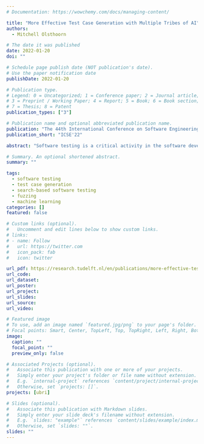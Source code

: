 ```yaml
---
# Documentation: https://wowchemy.com/docs/managing-content/

title: "More Effective Test Case Generation with Multiple Tribes of AI"
authors:
  - Mitchell Olsthoorn

# The date it was published
date: 2022-01-20
doi: ""

# Schedule page publish date (NOT publication's date).
# Use the paper notification date
publishDate: 2022-01-20

# Publication type.
# Legend: 0 = Uncategorized; 1 = Conference paper; 2 = Journal article;
# 3 = Preprint / Working Paper; 4 = Report; 5 = Book; 6 = Book section;
# 7 = Thesis; 8 = Patent
publication_types: ["3"]

# Publication name and optional abbreviated publication name.
publication: "The 44th International Conference on Software Engineering Companion"
publication_short: "ICSE'22"

abstract: "Software testing is a critical activity in the software development life cycle for quality assurance. Automated Test Case Generation (TCG) can assist developers by speeding up this process. It accomplishes this by evolving an initial set of randomly generated test cases over time to optimize for predefined coverage criteria. One of the key challenges for automated TCG approaches is navigating the large input space. Existing state-of-the-art TCG algorithms struggle with generating highly-structured input data and preserving patterns in test structures, among others. I hypothesize that combining multiple tribes of AI can improve the effectiveness and efficiency of automated TCG. To test this hypothesis, I propose using grammar-based fuzzing and machine learning to augment evolutionary algorithms for generating more structured input data and preserving promising patterns within test cases. Additionally, I propose to use behavioral modeling and interprocedural control dependency analysis to improve test effectiveness. Finally, I propose integrating these novel approaches into a testing framework to promote the adoption of automated TCG in industry.""

# Summary. An optional shortened abstract.
summary: ""

tags:
  - software testing
  - test case generation
  - search-based software testing
  - fuzzing
  - machine learning
categories: []
featured: false

# Custom links (optional).
#   Uncomment and edit lines below to show custom links.
# links:
# - name: Follow
#   url: https://twitter.com
#   icon_pack: fab
#   icon: twitter

url_pdf: https://research.tudelft.nl/en/publications/more-effective-test-case-generation-with-multiple-tribes-of-ai
url_code:
url_dataset:
url_poster:
url_project:
url_slides:
url_source:
url_video:

# Featured image
# To use, add an image named `featured.jpg/png` to your page's folder.
# Focal points: Smart, Center, TopLeft, Top, TopRight, Left, Right, BottomLeft, Bottom, BottomRight.
image:
  caption: ""
  focal_point: ""
  preview_only: false

# Associated Projects (optional).
#   Associate this publication with one or more of your projects.
#   Simply enter your project's folder or file name without extension.
#   E.g. `internal-project` references `content/project/internal-project/index.md`.
#   Otherwise, set `projects: []`.
projects: [ubri]

# Slides (optional).
#   Associate this publication with Markdown slides.
#   Simply enter your slide deck's filename without extension.
#   E.g. `slides: "example"` references `content/slides/example/index.md`.
#   Otherwise, set `slides: ""`.
slides: ""
---
```

